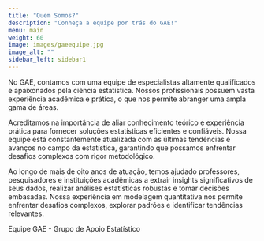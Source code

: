 ```yaml
---
title: "Quem Somos?"
description: "Conheça a equipe por trás do GAE!"
menu: main
weight: 60
image: images/gaeequipe.jpg
image_alt: ""
sidebar_left: sidebar1
---
```

No GAE, contamos com uma equipe de especialistas altamente qualificados e apaixonados pela ciência estatística. Nossos profissionais possuem vasta experiência acadêmica e prática, o que nos permite abranger uma ampla gama de áreas.

Acreditamos na importância de aliar conhecimento teórico e experiência prática para fornecer soluções estatísticas eficientes e confiáveis. Nossa equipe está constantemente atualizada com as últimas tendências e avanços no campo da estatística, garantindo que possamos enfrentar desafios complexos com rigor metodológico.

Ao longo de mais de oito anos de atuação, temos ajudado professores, pesquisadores e instituições acadêmicas a extrair insights significativos de seus dados, realizar análises estatísticas robustas e tomar decisões embasadas. Nossa experiência em modelagem quantitativa nos permite enfrentar desafios complexos, explorar padrões e identificar tendências relevantes.

Equipe GAE - Grupo de Apoio Estatístico